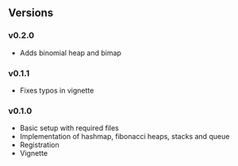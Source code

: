## Versions

### v0.2.0

* Adds binomial heap and bimap

### v0.1.1

* Fixes typos in vignette

### v0.1.0

* Basic setup with required files
* Implementation of hashmap, fibonacci heaps, stacks and queue
* Registration
* Vignette
